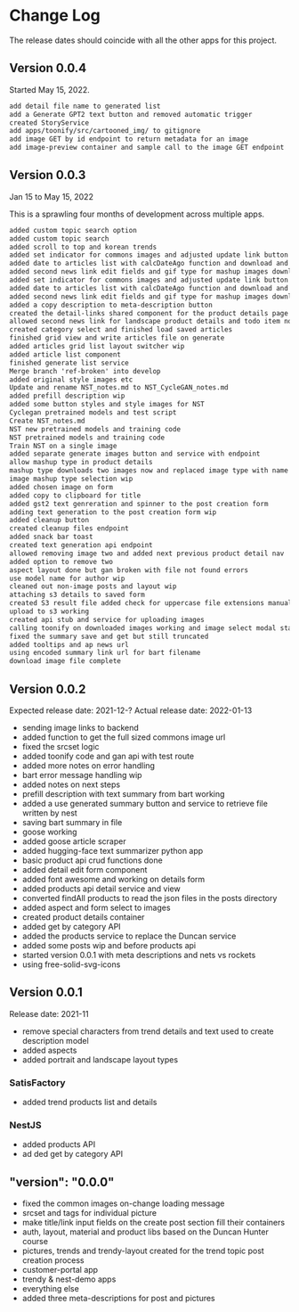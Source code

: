 # Change Log

The release dates should coincide with all the other apps for this project.

## Version 0.0.4

Started May 15, 2022.

```txt
add detail file name to generated list
add a Generate GPT2 text button and removed automatic trigger
created StoryService
add apps/toonify/src/cartooned_img/ to gitignore
add image GET by id endpoint to return metadata for an image
add image-preview container and sample call to the image GET endpoint
```

## Version 0.0.3

Jan 15 to May 15, 2022

This is a sprawling four months of development across multiple apps.

```txt
added custom topic search option
added custom topic search
added scroll to top and korean trends
added set indicator for commons images and adjusted update link button layouts
added date to articles list with calcDateAgo function and download and summarize multiple articles
added second news link edit fields and gif type for mashup images download
added set indicator for commons images and adjusted update link button layouts
added date to articles list with calcDateAgo function and download and summarize multiple articles
added second news link edit fields and gif type for mashup images download
added a copy description to meta-description button
created the detail-links shared component for the product details page
allowed second news link for landscape product details and todo item notes
created category select and finished load saved articles
finished grid view and write articles file on generate
added articles grid list layout switcher wip
added article list component
finished generate list service
Merge branch 'ref-broken' into develop
added original style images etc
Update and rename NST_notes.md to NST_CycleGAN_notes.md
added prefill description wip
added some button styles and style images for NST
Cyclegan pretrained models and test script
Create NST_notes.md
NST new pretrained models and training code
NST pretrained models and training code
Train NST on a single image
added separate generate images button and service with endpoint
allow mashup type in product details
mashup type downloads two images now and replaced image type with name for some demo files
image mashup type selection wip
added chosen image on form
added copy to clipboard for title
added gst2 text genreration and spinner to the post creation form
adding text generation to the post creation form wip
added cleanup button
created cleanup files endpoint
added snack bar toast
created text generation api endpoint
allowed removing image two and added next previous product detail nav
added option to remove two
aspect layout done but gan broken with file not found errors
use model name for author wip
cleaned out non-image posts and layout wip
attaching s3 details to saved form
created S3 result file added check for uppercase file extensions manually encoding brackets and added South Korea to country types for testing
upload to s3 working
created api stub and service for uploading images
calling toonify on downloaded images working and image select modal started
fixed the summary save and get but still truncated
added tooltips and ap news url
using encoded summary link url for bart filename
download image file complete
```

## Version 0.0.2

Expected release date: 2021-12-?
Actual release date: 2022-01-13

- sending image links to backend
- added function to get the full sized commons image url
- fixed the srcset logic
- added toonify code and gan api with test route
- added more notes on error handling
- bart error message handling wip
- added notes on next steps
- prefill description with text summary from bart working
- added a use generated summary button and service to retrieve file written by nest
- saving bart summary in file
- goose working
- added goose article scraper
- added hugging-face text summarizer python app
- basic product api crud functions done
- added detail edit form component
- added font awesome and working on details form
- added products api detail service and view
- converted findAll products to read the json files in the posts directory
- added aspect and form select to images
- created product details container
- added get by category API
- added the products service to replace the Duncan service
- added some posts wip and before products api
- started version 0.0.1 with meta descriptions and nets vs rockets
- using free-solid-svg-icons

## Version 0.0.1

Release date: 2021-11

- remove special characters from trend details and text used to create description model
- added aspects
- added portrait and landscape layout types

### SatisFactory

- added trend products list and details

### NestJS

- added products API
- ad
ded get by category API

## "version": "0.0.0"

- fixed the common images on-change loading message
- srcset and tags for individual picture
- make title/link input fields on the create post section fill their containers
- auth, layout, material and product libs based on the Duncan Hunter course
- pictures, trends and trendy-layout created for the trend topic post creation process
- customer-portal app
- trendy & nest-demo apps
- everything else
- added three meta-descriptions for post and pictures
